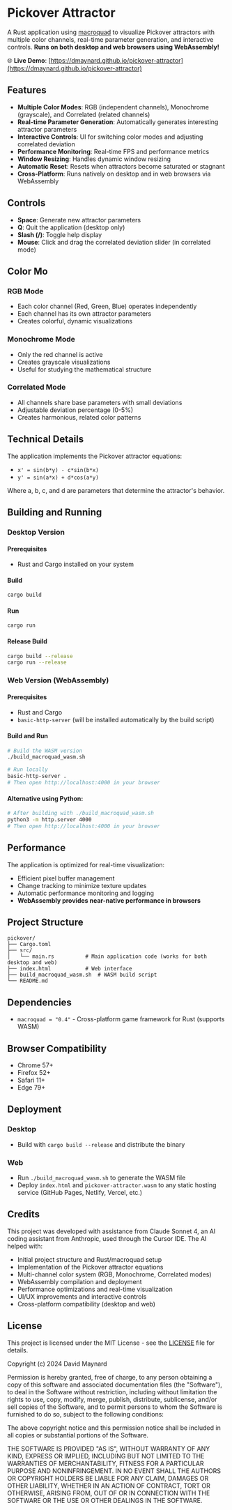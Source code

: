 # Pickover Attractor

A Rust application using [macroquad](https://github.com/not-fl3/macroquad) to visualize Pickover attractors with multiple color channels, real-time parameter generation, and interactive controls. **Runs on both desktop and web browsers using WebAssembly!**

🌐 **Live Demo**: [https://dmaynard.github.io/pickover-attractor](https://dmaynard.github.io/pickover-attractor)

## Features

- **Multiple Color Modes**: RGB (independent channels), Monochrome (grayscale), and Correlated (related channels)
- **Real-time Parameter Generation**: Automatically generates interesting attractor parameters
- **Interactive Controls**: UI for switching color modes and adjusting correlated deviation
- **Performance Monitoring**: Real-time FPS and performance metrics
- **Window Resizing**: Handles dynamic window resizing
- **Automatic Reset**: Resets when attractors become saturated or stagnant
- **Cross-Platform**: Runs natively on desktop and in web browsers via WebAssembly

## Controls

- **Space**: Generate new attractor parameters
- **Q**: Quit the application (desktop only)
- **Slash (/)**: Toggle help display
- **Mouse**: Click and drag the correlated deviation slider (in correlated mode)

## Color Mo

### RGB Mode
- Each color channel (Red, Green, Blue) operates independently
- Each channel has its own attractor parameters
- Creates colorful, dynamic visualizations

### Monochrome Mode
- Only the red channel is active
- Creates grayscale visualizations
- Useful for studying the mathematical structure

### Correlated Mode
- All channels share base parameters with small deviations
- Adjustable deviation percentage (0-5%)
- Creates harmonious, related color patterns

## Technical Details

The application implements the Pickover attractor equations:
- `x' = sin(b*y) - c*sin(b*x)`
- `y' = sin(a*x) + d*cos(a*y)`

Where a, b, c, and d are parameters that determine the attractor's behavior.

## Building and Running

### Desktop Version

#### Prerequisites
- Rust and Cargo installed on your system

#### Build
```bash
cargo build
```

#### Run
```bash
cargo run
```

#### Release Build
```bash
cargo build --release
cargo run --release
```

### Web Version (WebAssembly)

#### Prerequisites
- Rust and Cargo
- `basic-http-server` (will be installed automatically by the build script)

#### Build and Run
```bash
# Build the WASM version
./build_macroquad_wasm.sh

# Run locally
basic-http-server .
# Then open http://localhost:4000 in your browser
```

#### Alternative using Python:
```bash
# After building with ./build_macroquad_wasm.sh
python3 -m http.server 4000
# Then open http://localhost:4000 in your browser
```

## Performance

The application is optimized for real-time visualization:
- Efficient pixel buffer management
- Change tracking to minimize texture updates
- Automatic performance monitoring and logging
- **WebAssembly provides near-native performance in browsers**

## Project Structure

```
pickover/
├── Cargo.toml
├── src/
│   └── main.rs          # Main application code (works for both desktop and web)
├── index.html           # Web interface
├── build_macroquad_wasm.sh  # WASM build script
└── README.md
```

## Dependencies

- `macroquad = "0.4"` - Cross-platform game framework for Rust (supports WASM)

## Browser Compatibility

- Chrome 57+
- Firefox 52+
- Safari 11+
- Edge 79+

## Deployment

### Desktop
- Build with `cargo build --release` and distribute the binary

### Web
- Run `./build_macroquad_wasm.sh` to generate the WASM file
- Deploy `index.html` and `pickover-attractor.wasm` to any static hosting service (GitHub Pages, Netlify, Vercel, etc.)

## Credits

This project was developed with assistance from Claude Sonnet 4, an AI coding assistant from Anthropic, used through the Cursor IDE. The AI helped with:

- Initial project structure and Rust/macroquad setup
- Implementation of the Pickover attractor equations
- Multi-channel color system (RGB, Monochrome, Correlated modes)
- WebAssembly compilation and deployment
- Performance optimizations and real-time visualization
- UI/UX improvements and interactive controls
- Cross-platform compatibility (desktop and web)

## License

This project is licensed under the MIT License - see the [LICENSE](LICENSE) file for details.

Copyright (c) 2024 David Maynard

Permission is hereby granted, free of charge, to any person obtaining a copy
of this software and associated documentation files (the "Software"), to deal
in the Software without restriction, including without limitation the rights
to use, copy, modify, merge, publish, distribute, sublicense, and/or sell
copies of the Software, and to permit persons to whom the Software is
furnished to do so, subject to the following conditions:

The above copyright notice and this permission notice shall be included in all
copies or substantial portions of the Software.

THE SOFTWARE IS PROVIDED "AS IS", WITHOUT WARRANTY OF ANY KIND, EXPRESS OR
IMPLIED, INCLUDING BUT NOT LIMITED TO THE WARRANTIES OF MERCHANTABILITY,
FITNESS FOR A PARTICULAR PURPOSE AND NONINFRINGEMENT. IN NO EVENT SHALL THE
AUTHORS OR COPYRIGHT HOLDERS BE LIABLE FOR ANY CLAIM, DAMAGES OR OTHER
LIABILITY, WHETHER IN AN ACTION OF CONTRACT, TORT OR OTHERWISE, ARISING FROM,
OUT OF OR IN CONNECTION WITH THE SOFTWARE OR THE USE OR OTHER DEALINGS IN THE
SOFTWARE. 